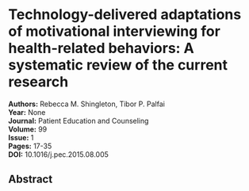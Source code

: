 # Technology-delivered adaptations of motivational interviewing for health-related behaviors: A systematic review of the current research

**Authors:** Rebecca M. Shingleton, Tibor P. Palfai  
**Year:** None  
**Journal:** Patient Education and Counseling  
**Volume:** 99  
**Issue:** 1  
**Pages:** 17-35  
**DOI:** 10.1016/j.pec.2015.08.005  

## Abstract


